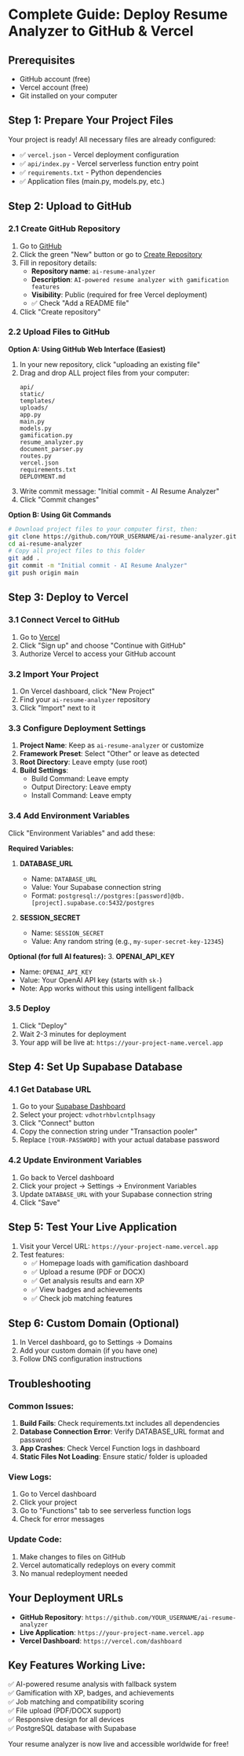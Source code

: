 # Complete Guide: Deploy Resume Analyzer to GitHub & Vercel

## Prerequisites
- GitHub account (free)
- Vercel account (free) 
- Git installed on your computer

## Step 1: Prepare Your Project Files

Your project is ready! All necessary files are already configured:
- ✅ `vercel.json` - Vercel deployment configuration
- ✅ `api/index.py` - Vercel serverless function entry point
- ✅ `requirements.txt` - Python dependencies
- ✅ Application files (main.py, models.py, etc.)

## Step 2: Upload to GitHub

### 2.1 Create GitHub Repository
1. Go to [GitHub](https://github.com)
2. Click the green "New" button or go to [Create Repository](https://github.com/new)
3. Fill in repository details:
   - **Repository name**: `ai-resume-analyzer`
   - **Description**: `AI-powered resume analyzer with gamification features`
   - **Visibility**: Public (required for free Vercel deployment)
   - ✅ Check "Add a README file"
4. Click "Create repository"

### 2.2 Upload Files to GitHub
**Option A: Using GitHub Web Interface (Easiest)**
1. In your new repository, click "uploading an existing file"
2. Drag and drop ALL project files from your computer:
   ```
   api/
   static/
   templates/
   uploads/
   app.py
   main.py
   models.py
   gamification.py
   resume_analyzer.py
   document_parser.py
   routes.py
   vercel.json
   requirements.txt
   DEPLOYMENT.md
   ```
3. Write commit message: "Initial commit - AI Resume Analyzer"
4. Click "Commit changes"

**Option B: Using Git Commands**
```bash
# Download project files to your computer first, then:
git clone https://github.com/YOUR_USERNAME/ai-resume-analyzer.git
cd ai-resume-analyzer
# Copy all project files to this folder
git add .
git commit -m "Initial commit - AI Resume Analyzer"
git push origin main
```

## Step 3: Deploy to Vercel

### 3.1 Connect Vercel to GitHub
1. Go to [Vercel](https://vercel.com)
2. Click "Sign up" and choose "Continue with GitHub"
3. Authorize Vercel to access your GitHub account

### 3.2 Import Your Project
1. On Vercel dashboard, click "New Project"
2. Find your `ai-resume-analyzer` repository
3. Click "Import" next to it

### 3.3 Configure Deployment Settings
1. **Project Name**: Keep as `ai-resume-analyzer` or customize
2. **Framework Preset**: Select "Other" or leave as detected
3. **Root Directory**: Leave empty (use root)
4. **Build Settings**: 
   - Build Command: Leave empty
   - Output Directory: Leave empty
   - Install Command: Leave empty

### 3.4 Add Environment Variables
Click "Environment Variables" and add these:

**Required Variables:**
1. **DATABASE_URL**
   - Name: `DATABASE_URL`
   - Value: Your Supabase connection string
   - Format: `postgresql://postgres:[password]@db.[project].supabase.co:5432/postgres`

2. **SESSION_SECRET**
   - Name: `SESSION_SECRET`
   - Value: Any random string (e.g., `my-super-secret-key-12345`)

**Optional (for full AI features):**
3. **OPENAI_API_KEY**
   - Name: `OPENAI_API_KEY`
   - Value: Your OpenAI API key (starts with `sk-`)
   - Note: App works without this using intelligent fallback

### 3.5 Deploy
1. Click "Deploy"
2. Wait 2-3 minutes for deployment
3. Your app will be live at: `https://your-project-name.vercel.app`

## Step 4: Set Up Supabase Database

### 4.1 Get Database URL
1. Go to your [Supabase Dashboard](https://supabase.com/dashboard/projects)
2. Select your project: `vdhotrhbvlcntplhsagy`
3. Click "Connect" button
4. Copy the connection string under "Transaction pooler"
5. Replace `[YOUR-PASSWORD]` with your actual database password

### 4.2 Update Environment Variables
1. Go back to Vercel dashboard
2. Click your project → Settings → Environment Variables
3. Update `DATABASE_URL` with your Supabase connection string
4. Click "Save"

## Step 5: Test Your Live Application

1. Visit your Vercel URL: `https://your-project-name.vercel.app`
2. Test features:
   - ✅ Homepage loads with gamification dashboard
   - ✅ Upload a resume (PDF or DOCX)
   - ✅ Get analysis results and earn XP
   - ✅ View badges and achievements
   - ✅ Check job matching features

## Step 6: Custom Domain (Optional)

1. In Vercel dashboard, go to Settings → Domains
2. Add your custom domain (if you have one)
3. Follow DNS configuration instructions

## Troubleshooting

### Common Issues:
1. **Build Fails**: Check requirements.txt includes all dependencies
2. **Database Connection Error**: Verify DATABASE_URL format and password
3. **App Crashes**: Check Vercel Function logs in dashboard
4. **Static Files Not Loading**: Ensure static/ folder is uploaded

### View Logs:
1. Go to Vercel dashboard
2. Click your project
3. Go to "Functions" tab to see serverless function logs
4. Check for error messages

### Update Code:
1. Make changes to files on GitHub
2. Vercel automatically redeploys on every commit
3. No manual redeployment needed

## Your Deployment URLs

- **GitHub Repository**: `https://github.com/YOUR_USERNAME/ai-resume-analyzer`
- **Live Application**: `https://your-project-name.vercel.app`
- **Vercel Dashboard**: `https://vercel.com/dashboard`

## Key Features Working Live:
✅ AI-powered resume analysis with fallback system  
✅ Gamification with XP, badges, and achievements  
✅ Job matching and compatibility scoring  
✅ File upload (PDF/DOCX support)  
✅ Responsive design for all devices  
✅ PostgreSQL database with Supabase  

Your resume analyzer is now live and accessible worldwide for free!